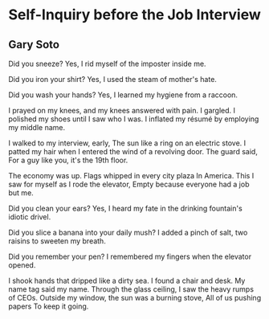 # Self-Inquiry before the Job Interview
## Gary Soto
Did you sneeze?
Yes, I rid myself of the imposter inside me.

Did you iron your shirt?
Yes, I used the steam of mother's hate.

Did you wash your hands?
Yes, I learned my hygiene from a raccoon.

I prayed on my knees, and my knees answered with pain.
I gargled. I polished my shoes until I saw who I was.
I inflated my résumé by employing my middle name.

I walked to my interview, early,
The sun like a ring on an electric stove.
I patted my hair when I entered the wind of a revolving door.
The guard said, For a guy like you, it's the 19th floor.

The economy was up. Flags whipped in every city plaza
In America. This I saw for myself as I rode the elevator,
Empty because everyone had a job but me.

Did you clean your ears?
Yes, I heard my fate in the drinking fountain's idiotic drivel.

Did you slice a banana into your daily mush?
I added a pinch of salt, two raisins to sweeten my breath.

Did you remember your pen?
I remembered my fingers when the elevator opened.

I shook hands that dripped like a dirty sea.
I found a chair and desk. My name tag said my name.
Through the glass ceiling, I saw the heavy rumps of CEOs.
Outside my window, the sun was a burning stove,
All of us pushing papers
To keep it going.